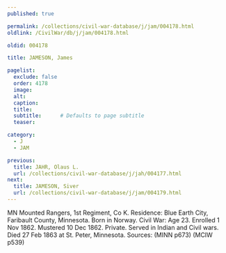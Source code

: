 ```yaml
---
published: true

permalink: /collections/civil-war-database/j/jam/004178.html
oldlink: /CivilWar/db/j/jam/004178.html

oldid: 004178

title: JAMESON, James

pagelist:
  exclude: false
  order: 4178
  image: 
  alt:
  caption:
  title:
  subtitle:      # Defaults to page subtitle
  teaser:

category: 
  - J 
  - JAM

previous:
  title: JAHR, Olaus L.
  url: /collections/civil-war-database/j/jah/004177.html  
next:
  title: JAMESON, Siver
  url: /collections/civil-war-database/j/jam/004179.html   
---
```

MN Mounted Rangers, 1st Regiment, Co K. Residence: Blue Earth City, Faribault County, Minnesota. Born in Norway. Civil War: Age 23. Enrolled 1 Nov 1862. Mustered 10 Dec 1862. Private. Served in Indian and Civil wars. Died 27 Feb 1863 at St. Peter, Minnesota. Sources: (MINN p673) (MCIW p539)